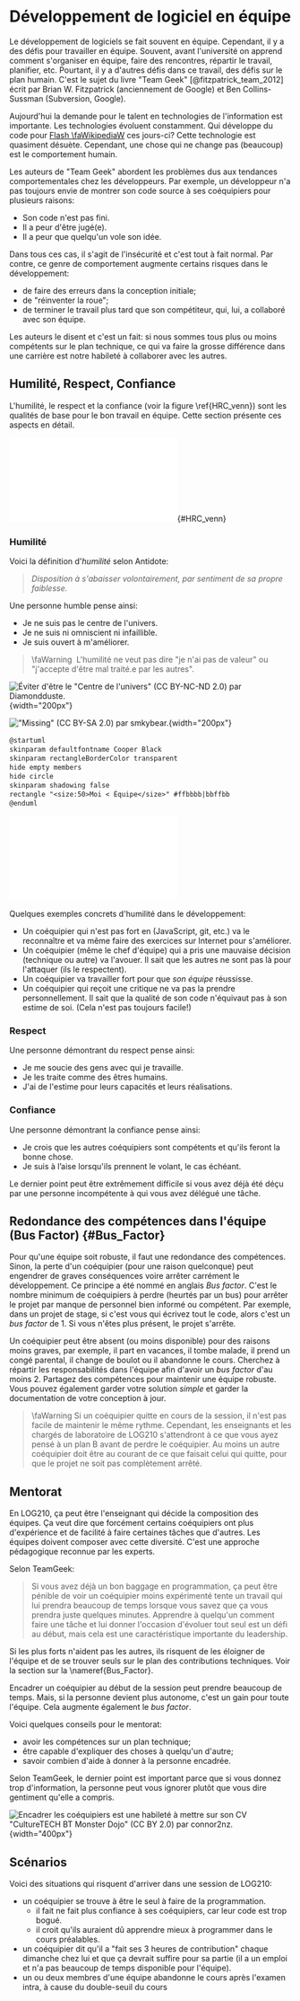# Développement de logiciel en équipe

Le développement de logiciels se fait souvent en équipe.
Cependant, il y a des défis pour travailler en équipe.
Souvent, avant l'université on apprend comment s'organiser en équipe, faire des rencontres, répartir le travail, planifier, etc.
Pourtant, il y a d'autres défis dans ce travail, des défis sur le plan humain.
C'est le sujet du livre "Team Geek" [@fitzpatrick_team_2012] écrit par Brian W. Fitzpatrick (anciennement de Google) et Ben Collins-Sussman (Subversion, Google).

Aujourd'hui la demande pour le talent en technologies de l'information est importante.
Les technologies évoluent constamment.
Qui développe du code pour [Flash \faWikipediaW](https://fr.wikipedia.org/wiki/Adobe_Flash) ces jours-ci?
Cette technologie est quasiment désuète.
Cependant, une chose qui ne change pas (beaucoup) est le comportement humain.

Les auteurs de "Team Geek" abordent les problèmes dus aux tendances comportementales chez les développeurs.
Par exemple, un développeur n'a pas toujours envie de montrer son code source à ses coéquipiers pour plusieurs raisons:

- Son code n'est pas fini.
- Il a peur d'être jugé(e).
- Il a peur que quelqu'un vole son idée.

Dans tous ces cas, il s'agit de l'insécurité et c'est tout à fait normal.
Par contre, ce genre de comportement augmente certains risques dans le développement:

- de faire des erreurs dans la conception initiale;
- de "réinventer la roue";
- de terminer le travail plus tard que son compétiteur, qui, lui, a collaboré avec son équipe.

Les auteurs le disent et c'est un fait: si nous sommes tous plus ou moins compétents sur le plan technique, ce qui va faire la grosse différence dans une carrière est notre habileté à collaborer avec les autres.

## Humilité, Respect, Confiance

L'humilité, le respect et la confiance (voir la figure&nbsp;\ref{HRC_venn}) sont les qualités de base pour le bon travail en équipe.
Cette section présente ces aspects en détail.

![Pratiquement tout conflit social est dû à un manque d’humilité, de respect ou de confiance.](images/HRC_venn.pdf){#HRC_venn}

### Humilité

Voici la définition d'*humilité* selon Antidote:

> *Disposition à s'abaisser volontairement, par sentiment de sa propre faiblesse.*

Une personne humble pense ainsi:

- Je ne suis pas le centre de l'univers.
- Je ne suis ni omniscient ni infaillible.
- Je suis ouvert à m'améliorer.

> \faWarning &nbsp;L'humilité ne veut pas dire "je n'ai pas de valeur" ou "j'accepte d'être mal traité.e par les autres".

![Éviter d'être le ["Centre de l'univers"](https://www.flickr.com/photos/diamondduste/466060240/) ([CC BY-NC-ND 2.0](https://creativecommons.org/licenses/by-nc-nd/2.0/)) par [Diamondduste](https://www.flickr.com/people/diamondduste/).](https://farm1.static.flickr.com/171/466060240_0f1914cbb3_b.jpg){width="200px"}

![["Missing"](https://www.flickr.com/photos/smkybear/2705041322/) ([CC BY-SA 2.0](https://creativecommons.org/licenses/by-sa/2.0/)) par [smkybear](https://www.flickr.com/people/smkybear/).](https://farm4.static.flickr.com/3135/2705041322_d1e23d37d6_b.jpg){width="200px"}

```{.plantuml hide-image=true plantuml-filename=build/images/diag_moi_inf_equipe.pdf}
@startuml
skinparam defaultfontname Cooper Black
skinparam rectangleBorderColor transparent
hide empty members
hide circle
skinparam shadowing false
rectangle "<size:50>Moi < Équipe</size>" #ffbbbb|bbffbb
@enduml
```

![Un coéquipier humble va accepter une décision prise par l'équipe, même s'il n'était pas en accord à 100%. [(PlantUML)](http://www.plantuml.com/plantuml/uml/JOz12i8m54JtFSMd7a0tRgIKqguzn4_oquOcF_4dHHGluBcyc2s2T5R3pF1WkbnGoX9ybMV72GK36BAu-68Z5yP0CCIOIA3tgEVTJ4WNvD5J7yMG3D57WIB8UUs9IpKvGq0XbGS42eea_oBjH7lQaVA49juTZs3HPwh-PAYRx9vqEP_QQtJGmETzMroYvhZ5RGq7QzMgbrARgJfYitxv0W00)](build/images/diag_moi_inf_equipe.pdf)

Quelques exemples concrets d'humilité dans le développement:

- Un coéquipier qui n'est pas fort en (JavaScript, git, etc.) va le reconnaître et va même faire des exercices sur Internet pour s'améliorer.
- Un coéquipier (même le chef d'équipe) qui a pris une mauvaise décision (technique ou autre) va l'avouer. Il sait que les autres ne sont pas là pour l'attaquer (ils le respectent).
- Un coéquipier va travailler fort pour que *son équipe* réussisse.
- Un coéquipier qui reçoit une critique ne va pas la prendre personnellement.
Il sait que la qualité de son code n'équivaut pas à son estime de soi. (Cela n'est pas toujours facile!)

### Respect

Une personne démontrant du respect pense ainsi:

- Je me soucie des gens avec qui je travaille.
- Je les traite comme des êtres humains.
- J'ai de l'estime pour leurs capacités et leurs réalisations.

### Confiance

Une personne démontrant la confiance pense ainsi:

- Je crois que les autres coéquipiers sont compétents et qu'ils feront la bonne chose.
- Je suis à l’aise lorsqu'ils prennent le volant, le cas échéant.

Le dernier point peut être extrêmement difficile si vous avez déjà été déçu par une personne incompétente à qui vous avez délégué une tâche.

## Redondance des compétences dans l'équipe (Bus Factor) {#Bus_Factor}

Pour qu'une équipe soit robuste, il faut une redondance des compétences.
Sinon, la perte d'un coéquipier (pour une raison quelconque) peut engendrer de graves conséquences voire arrêter carrément le développement.
Ce principe a été nommé en anglais *Bus factor*.
C'est le nombre minimum de coéquipiers à perdre (heurtés par un bus) pour arrêter le projet par manque de personnel bien informé ou compétent.
Par exemple, dans un projet de stage, si c'est vous qui écrivez tout le code, alors c'est un *bus factor* de 1.
Si vous n'êtes plus présent, le projet s'arrête.

Un coéquipier peut être absent (ou moins disponible) pour des raisons moins graves, par exemple, il part en vacances, il tombe malade, il prend un congé parental, il change de boulot ou il abandonne le cours.
Cherchez à répartir les responsabilités dans l'équipe afin d'avoir un *bus factor* d'au moins 2.
Partagez des compétences pour maintenir une équipe robuste.
Vous pouvez également garder votre solution *simple* et garder la documentation de votre conception à jour.

> \faWarning&nbsp;Si un coéquipier quitte en cours de la session, il n'est pas facile de maintenir le même rythme.
Cependant, les enseignants et les chargés de laboratoire de LOG210 s'attendront à ce que vous ayez pensé à un plan B avant de perdre le coéquipier. Au moins un autre coéquipier doit être au courant de ce que faisait celui qui quitte, pour que le projet ne soit pas complètement arrêté.

## Mentorat

En LOG210, ça peut être l'enseignant qui décide la composition des équipes.
Ça veut dire que forcément certains coéquipiers ont plus d'expérience et de facilité à faire certaines tâches que d'autres.
Les équipes doivent composer avec cette diversité.
C'est une approche pédagogique reconnue par les experts.

Selon TeamGeek:

> Si vous avez déjà un bon baggage en programmation, ça peut être pénible de voir un coéquipier moins expérimenté tente un travail qui lui prendra beaucoup de temps lorsque vous savez que ça vous prendra juste quelques minutes.
Apprendre à quelqu'un comment faire une tâche et lui donner l'occasion d'évoluer tout seul est un défi au début, mais cela est une caractéristique importante du leadership.

Si les plus forts n'aident pas les autres, ils risquent de les éloigner de l'équipe et de se trouver seuls sur le plan des contributions techniques. Voir la section sur la \nameref{Bus_Factor}.

Encadrer un coéquipier au début de la session peut prendre beaucoup de temps. Mais, si la personne devient plus autonome, c'est un gain pour toute l'équipe. Cela augmente également le *bus factor*.

Voici quelques conseils pour le mentorat:

- avoir les compétences sur un plan technique;
- être capable d'expliquer des choses à quelqu'un d'autre;
- savoir combien d'aide à donner à la personne encadrée.

Selon TeamGeek, le dernier point est important parce que si vous donnez trop d'information, la personne peut vous ignorer plutôt que vous dire gentiment qu'elle a compris.

![Encadrer les coéquipiers est une habileté à mettre sur son CV ["CultureTECH BT Monster Dojo"](https://www.flickr.com/photos/24498081@N06/10081683216/) ([CC BY 2.0](https://creativecommons.org/licenses/by/2.0/)) par [connor2nz](https://www.flickr.com/people/24498081@N06/).](https://farm8.static.flickr.com/7459/10081683216_2b02836f82_b.jpg){width="400px"}

## Scénarios

Voici des situations qui risquent d'arriver dans une session de LOG210:

- un coéquipier se trouve à être le seul à faire de la programmation.
  - il fait ne fait plus confiance à ses coéquipiers, car leur code est trop bogué.
  - il croit qu'ils auraient dû apprendre mieux à programmer dans le cours préalables.
- un coéquipier dit qu'il a "fait ses 3 heures de contribution" chaque dimanche chez lui et que ça devrait suffire pour sa partie (il a un emploi et n'a pas beaucoup de temps disponible pour l'équipe).
- un ou deux membres d'une équipe abandonne le cours après l'examen intra, à cause du double-seuil du cours
